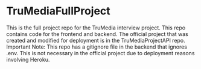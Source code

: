 # TruMediaFullProject
This is the full project repo for the TruMedia interview project. This repo contains code for the frontend and backend. 
The official project that was created and modified for deployment is in the TruMediaProjectAPI repo.
Important Note: 
This repo has a gitignore file in the backend that ignores .env. This is not necessary in the official project due to deployment reasons involving Heroku.
